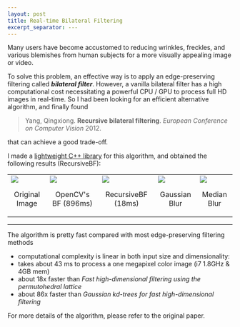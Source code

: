 ```yaml
---
layout: post
title: Real-time Bilateral Filtering
excerpt_separator: ---
---
```


Many users have become accustomed to reducing wrinkles, freckles, and various blemishes from human subjects for a more visually appealing image or video. 

To solve this problem, an effective way is to apply an edge-preserving filtering called ***bilateral filter***. However, a vanilla bilateral filter has a high computational cost necessitating a powerful CPU / GPU to process full HD images in real-time. So I had been looking for an efficient alternative algorithm, and finally found 

  > Yang, Qingxiong.
  **Recursive bilateral filtering**. 
  *European Conference on Computer Vision* 2012.
  
that can achieve a good trade-off. 

I made a [lightweight C++ library](https://github.com/ufoym/RecursiveBF) for this algorithm, and obtained the following results (RecursiveBF):

<table>
<tr>
<td valign="top"><img src="https://cloud.githubusercontent.com/assets/2270240/26041579/7d7c034e-3960-11e7-9549-912685043e39.jpg"><p align="center">Original Image</p></td>
<td valign="top"><img src="https://cloud.githubusercontent.com/assets/2270240/26041586/8b4afb42-3960-11e7-9bd8-62bbb924f1e9.jpg"><p align="center">OpenCV's BF (896ms)</p></td>
<td valign="top"><img src="https://cloud.githubusercontent.com/assets/2270240/26041590/8d08c16c-3960-11e7-8a0c-95a77d6d9085.jpg"><p align="center">RecursiveBF (18ms)</p></td>
<td valign="top"><img src="https://cloud.githubusercontent.com/assets/2270240/26041583/86ea7b22-3960-11e7-8ded-5109b76966ca.jpg"><p align="center">Gaussian Blur</p></td>
<td valign="top"><img src="https://cloud.githubusercontent.com/assets/2270240/26041584/88dfc9b4-3960-11e7-8c9d-2634eac098d0.jpg"><p align="center">Median Blur</p></td>
</tr>
</table>

---

The algorithm is pretty fast compared with most edge-preserving filtering methods
- computational complexity is linear in both input size and dimensionality:
- takes about 43 ms to process a one megapixel color image (i7 1.8GHz & 4GB mem)
- about 18x faster than *Fast high-dimensional filtering using the permutohedral lattice*
- about 86x faster than *Gaussian kd-trees for fast high-dimensional filtering*

For more details of the algorithm, please refer to the original paper.
